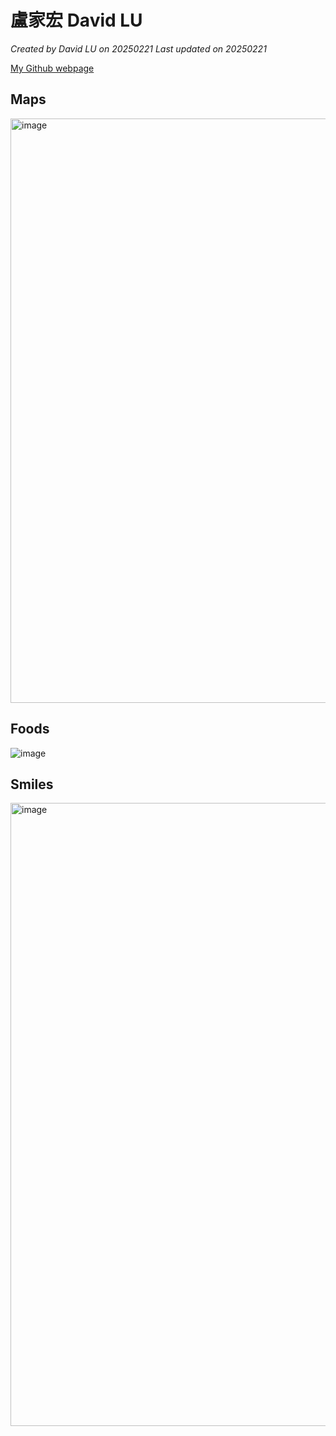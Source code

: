 # 盧家宏 David LU

*Created by David LU  on 20250221 Last updated on 20250221*

[My Github webpage](https://github.com/DavidLu1208)


## Maps
<img width="935" alt="image" src="https://github.com/user-attachments/assets/bd2357f1-3092-424b-a425-8a498997beaa" />




## Foods
![image](https://github.com/user-attachments/assets/1aaf0915-6a82-47c3-b903-012fddda94f7)



## Smiles
<img width="997" alt="image" src="https://github.com/user-attachments/assets/cf424636-7701-42a3-85fe-7bbe9ed437a7" />


